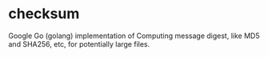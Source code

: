 checksum
========

Google Go (golang) implementation of Computing message digest, like MD5 and SHA256, etc, for potentially large files.
